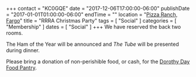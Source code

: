 +++
contact = "KC0GQE"
date = "2017-12-06T17:00:00-06:00"
publishDate = "2017-01-01T01:00:00-06:00"
endTime = ""
location = "[Pizza Ranch, Fargo](/places/pizza-ranch-fargo/)"
title = "RRRA Christmas Party"
tags = [ "Social" ]
categories = [ "Membership" ]
dates = [ "Social" ]
+++
We have reserved the back two rooms.

The Ham of the Year will be announced and *The Tube* will be presented
during dinner.

Please bring a donation of non-perishible food, or cash, for the
[Dorothy Day Food Pantry](http://www.fmddh.org/food-pantry/).
